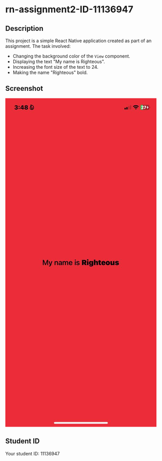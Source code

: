 # rn-assignment2-ID-11136947

## Description
This project is a simple React Native application created as part of an assignment. The task involved:
- Changing the background color of the `View` component.
- Displaying the text "My name is Righteous".
- Increasing the font size of the text to 24.
- Making the name "Righteous" bold.

## Screenshot
![Screenshot of the application](202_screenshot.jpg)

## Student ID
Your student ID: 11136947
